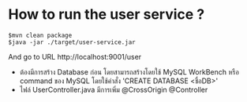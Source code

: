 # How to run the user service ?

```
$mvn clean package
$java -jar ./target/user-service.jar
```

And go to URL http://localhost:9001/user

* ต้องมีการสร้าง Database ก่อน โดยสามารถสร้างโดยใช้ MySQL WorkBench หรือ command ของ MySQL โดยใช้คำสั่ง 'CREATE DATABASE <ชื่อDB>'
* ไฟล์ UserController.java มีการเพิ่ม @CrossOrigin @Controller
